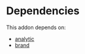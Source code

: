 # Dependencies

This addon depends on:

- [analytic](https://github.com/bringout/oca-ocb-core/tree/b3e6fb998e53b9eb1bc9669d992017616c2bd7b3/odoo-bringout-oca-ocb-analytic)
- [brand](https://github.com/bringout/oca-technical)
